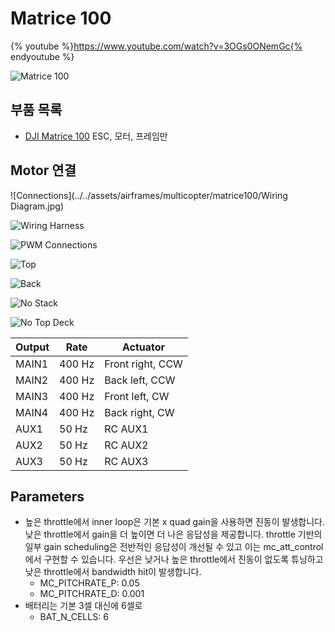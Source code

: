 # Matrice 100

{% youtube %}https://www.youtube.com/watch?v=3OGs0ONemGc{% endyoutube %}

![Matrice 100](../../assets/airframes/multicopter/matrice100/Matrice100.jpg)

## 부품 목록

  * [DJI Matrice 100](http://store.dji.com/product/matrice-100) ESC, 모터, 프레임만

## Motor 연결

![Connections](../../assets/airframes/multicopter/matrice100/Wiring Diagram.jpg)

![Wiring Harness](../../assets/airframes/multicopter/matrice100/WiringHarness.jpg)

![PWM Connections](../../assets/airframes/multicopter/matrice100/PwmInput.jpg)

![Top](../../assets/airframes/multicopter/matrice100/Top.jpg)

![Back](../../assets/airframes/multicopter/matrice100/Back.jpg)

![No Stack](../../assets/airframes/multicopter/matrice100/NoStack.jpg)

![No Top Deck](../../assets/airframes/multicopter/matrice100/NoTopDeck.jpg)

| Output | Rate | Actuator |
| -- | -- | -- |
| MAIN1 | 400 Hz | Front right, CCW |
| MAIN2 | 400 Hz | Back left, CCW |
| MAIN3 | 400 Hz | Front left, CW |
| MAIN4 | 400 Hz | Back right, CW |
| AUX1 | 50 Hz | RC AUX1 |
| AUX2 | 50 Hz | RC AUX2 |
| AUX3 | 50 Hz | RC AUX3 |

## Parameters


* 높은 throttle에서 inner loop은 기본 x quad gain을 사용하면 진동이 발생합니다. 낮은 throttle에서 gain을 더 높이면 더 나은 응답성을 제공합니다. throttle 기반의 일부 gain scheduling은 전반적인 응답성이 개선될 수 있고 이는 mc_att_control에서 구현할 수 있습니다. 우선은 낮거나 높은 throttle에서 진동이 없도록 튜닝하고 낮은 throttle에서 bandwidth hit이 발생합니다.
	* MC_PITCHRATE_P: 0.05
	* MC_PITCHRATE_D: 0.001
* 배터리는 기본 3셀 대신에 6셀로
	* BAT_N_CELLS: 6